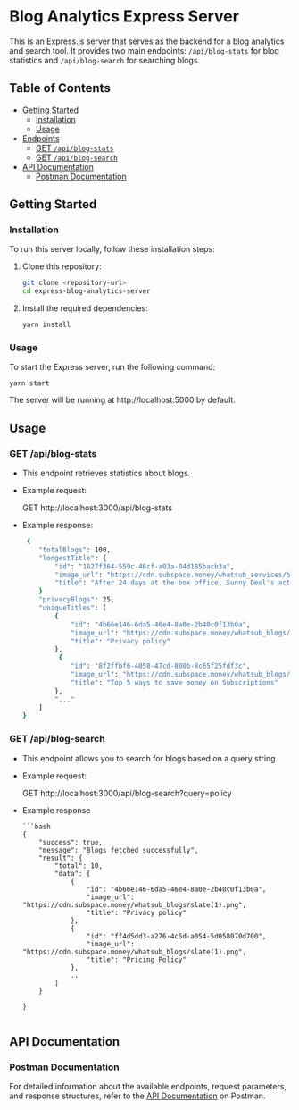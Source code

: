 # Blog Analytics Express Server

This is an Express.js server that serves as the backend for a blog analytics and search tool. It provides two main endpoints: `/api/blog-stats` for blog statistics and `/api/blog-search` for searching blogs.

## Table of Contents

-   [Getting Started](#getting-started)
    -   [Installation](#installation)
    -   [Usage](#usage)
-   [Endpoints](#endpoints)
    -   [GET `/api/blog-stats`](#get-apiblog-stats)
    -   [GET `/api/blog-search`](#get-apiblog-search)
-   [API Documentation](#api-documentation)
    -   [Postman Documentation](#postman-documentation)

## Getting Started

### Installation

To run this server locally, follow these installation steps:

1. Clone this repository:

    ```bash
    git clone <repository-url>
    cd express-blog-analytics-server

    ```

2. Install the required dependencies:
    ```bash
    yarn install
    ```

### Usage

To start the Express server, run the following command:

    yarn start

The server will be running at http://localhost:5000 by default.

## Usage

### GET /api/blog-stats

-   This endpoint retrieves statistics about blogs.
-   Example request:

    GET http://localhost:3000/api/blog-stats

-   Example response:
    ```bash
     {
        "totalBlogs": 100,
        "longestTitle": {
            "id": "1627f364-559c-46cf-a03a-04d185bacb3a",
            "image_url": "https://cdn.subspace.money/whatsub_services/backdrop_url/Q1g1nRYpHbA48ngIPX6nA.png",
            "title": "After 24 days at the box office, Sunny Deol's action film Gadar 2 became the second Hindi film to gross over ₹500 crore"
        }
        "privacyBlogs": 25,
        "uniqueTitles": [
            {
                "id": "4b66e146-6da5-46e4-8a0e-2b40c0f13b0a",
                "image_url": "https://cdn.subspace.money/whatsub_blogs/slate(1).png",
                "title": "Privacy policy"
            },
             {
                "id": "8f2ffbf6-4058-47cd-800b-8c65f25fdf3c",
                "image_url": "https://cdn.subspace.money/whatsub_blogs/q.png",
                "title": "Top 5 ways to save money on Subscriptions"
            },
            "..."
        ]
    }
    ```

### GET /api/blog-search

-   This endpoint allows you to search for blogs based on a query string.

-   Example request:

    GET http://localhost:3000/api/blog-search?query=policy

-   Example response

        ```bash
        {
            "success": true,
            "message": "Blogs fetched successfully",
            "result": {
                "total": 10,
                "data": [
                    {
                        "id": "4b66e146-6da5-46e4-8a0e-2b40c0f13b0a",
                        "image_url": "https://cdn.subspace.money/whatsub_blogs/slate(1).png",
                        "title": "Privacy policy"
                    },
                    {
                        "id": "ff4d5dd3-a276-4c5d-a054-5d058070d700",
                        "image_url": "https://cdn.subspace.money/whatsub_blogs/slate(1).png",
                        "title": "Pricing Policy"
                    },
                    ..
                ]
            }

        }

    ```

    ```

## API Documentation

### Postman Documentation

For detailed information about the available endpoints, request parameters, and response structures, refer to the [API Documentation](https://documenter.getpostman.com/view/23551025/2s9YJaZ4nf) on Postman.
